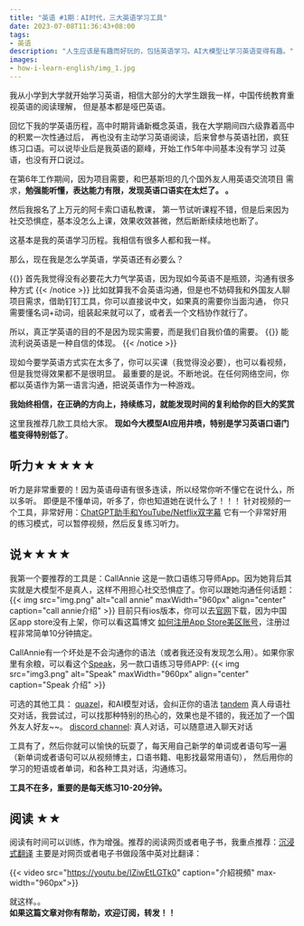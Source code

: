 ```yaml
---
title: "英语 #1期：AI时代，三大英语学习工具"
date: 2023-07-08T11:36:43+08:00
tags:
- 英语
description: "人生应该是有趣而好玩的，包括英语学习。AI大模型让学习英语变得有趣。"
images:
- how-i-learn-english/img_1.jpg
---
```

我从小学到大学就开始学习英语，相信大部分的大学生跟我一样，中国传统教育重视英语的阅读理解， 但是基本都是哑巴英语。

回忆下我的学英语历程，高中时期背诵新概念英语，我在大学期间四六级靠着高中的积累一次性通过后，
再也没有主动学习英语阅读，后来曾参与英语社团，疯狂练习口语。可以说毕业后是我英语的巅峰，开始工作5年中间基本没有学习
过英语，也没有开口说过。 

在第6年工作期间，因为项目需要，和巴基斯坦的几个国外友人用英语交流项目
需求，**勉强能听懂，表达能力有限，发现英语口语实在太烂了。 。**

然后我报名了上万元的阿卡索口语私教课，
第一节试听课程不错，但是后来因为社交恐惧症，基本没怎么上课，效果收效甚微，然后断断续续地也断了。

这基本是我的英语学习历程。我相信有很多人都和我一样。 

那么，现在我是怎么学英语，学英语还有必要么？ 

{{<notice type="info">}}
首先我觉得没有必要花大力气学英语，因为现如今英语不是瓶颈，沟通有很多种方式
{{< /notice >}}
比如就算我不会英语沟通，但是也不妨碍我和外国友人聊项目需求，借助钉钉工具，你可以直接说中文，如果真的需要你当面沟通，
你只需要懂名词+动词，组装起来就可以了，或者丢一个文档协作就行了。

所以，真正学英语的目的不是因为现实需要，而是我们自我价值的需要。
{{<notice type="info">}}
能流利说英语是一种自信的体现。
{{< /notice >}}


现如今要学英语方式实在太多了，你可以买课（我觉得没必要），也可以看视频，但是我觉得效果都不是很明显。
最重要的是说。不断地说。在任何网络空间，你都以英语作为第一语言沟通，把说英语作为一种游戏。 

**我始终相信，在正确的方向上，持续练习，就能发现时间的复利给你的巨大的奖赏**

这里我推荐几款工具给大家。 **现如今大模型AI应用井喷，特别是学习英语口语门槛变得特别低了**。


## 听力★★★★★

听力是非常重要的！因为英语母语有很多连读，所以经常你听不懂它在说什么，所以多听。 即便是不懂单词，听多了，你也知道她在说什么了！！！
针对视频的一个工具，非常好用：[ChatGPT助手和YouTube/Netflix双字幕](https://chrome.google.com/webstore/detail/ai-translator-and-youtube/mjdbhokoopacimoekfgkcoogikbfgngb?hl=zh-CN)
它有一个非常好用的练习模式，可以暂停视频，然后反复练习听力。

## 说★★★★

我第一个要推荐的工具是：CallAnnie 这是一款口语练习导师App。因为她背后其实就是大模型不是真人，这样不用担心社交恐惧症了。你可以跟她沟通任何话题：
{{< img src="img.png" alt="call annie" maxWidth="960px" align="center" caption="call annie介绍" >}}
目前只有ios版本，你可以去[官网](https://callannie.ai/)下载，因为中国区app store没有上架，你可以看这篇博文
[如何注册App Store美区账号](/zh-cn/appleid-us-register/)，注册过程非常简单10分钟搞定。

CallAnnie有一个坏处是不会沟通你的语法（或者我还没有发现怎么用）。如果你家里有余粮，可以看这个[Speak](https://www.speak.com/)，另一款口语练习导师APP:
{{< img src="img3.png" alt="Speak" maxWidth="960px" align="center" caption="Speak 介绍" >}}

可选的其他工具：
[quazel](https://chat.quazel.com/home)，和AI模型对话，会纠正你的语法
[tandem](https://www.tandem.net/zh-hans) 真人母语社交对话，我尝试过，可以找那种特别的热心的，效果也是不错的，我还加了一个国外友人好友~~。
[discord channel](https://discord.gg/english): 真人对话，可以随意进入聊天对话 

工具有了，然后你就可以愉快的玩耍了，每天用自己新学的单词或者语句写一遍（新单词或者语句可以从视频博主，口语书籍、电影找最常用语句），
然后用你的学习的短语或者单词，和各种工具对话，沟通练习。

**工具不在多，重要的是每天练习10-20分钟。**


## 阅读 ★★

阅读有时间可以训练，作为增强。推荐的阅读网页或者电子书，我重点推荐：[沉浸式翻译](https://chrome.google.com/webstore/detail/immersive-translate/bpoadfkcbjbfhfodiogcnhhhpibjhbnh?hl=zh-CN)
主要是对网页或者电子书做段落中英对比翻译：

{{< video src="https://youtu.be/IZiwEtLGTk0" caption="介紹視頻" max-width="960px">}}
  

就这样。。  
**如果这篇文章对你有帮助，欢迎订阅，转发！！**





